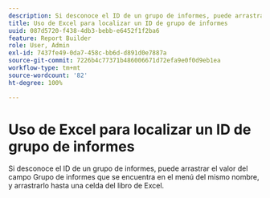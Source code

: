 ```yaml
---
description: Si desconoce el ID de un grupo de informes, puede arrastrar el valor del campo Grupo de informes que se encuentra en el menú del mismo nombre, y arrastrarlo hasta una celda del libro de Excel.
title: Uso de Excel para localizar un ID de grupo de informes
uuid: 087d5720-f438-4db3-bebb-e6452f1f2ba6
feature: Report Builder
role: User, Admin
exl-id: 7437fe49-0da7-458c-bb6d-d891d0e7887a
source-git-commit: 7226b4c77371b486006671d72efa9e0f0d9eb1ea
workflow-type: tm+mt
source-wordcount: '82'
ht-degree: 100%

---
```


# Uso de Excel para localizar un ID de grupo de informes

Si desconoce el ID de un grupo de informes, puede arrastrar el valor del campo Grupo de informes que se encuentra en el menú del mismo nombre, y arrastrarlo hasta una celda del libro de Excel.
